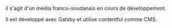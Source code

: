 il s'agit d'un média franco-soudanais en cours de développement.

Il est développé avec Gatsby et utilise contentful comme CMS. 
